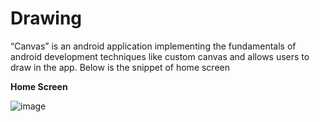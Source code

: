# Drawing
“Canvas” is an android application implementing the fundamentals of android development techniques like custom canvas and allows users to draw in the app.
Below is the snippet of home screen

**Home Screen**


![image](https://user-images.githubusercontent.com/68410860/160648783-9e2d83e0-f40c-4181-86e5-df887281aaa3.png)
